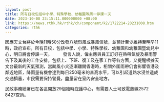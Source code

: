 ```yaml
---
layout: post
title: 所有日校包括中小學、特殊學校、幼稚園等周一停課一天
date: 2023-10-08 23:15:11.000000000 +08:00
link: https://news.rthk.hk/rthk/ch/component/k2/1722214-20231008.htm
categories: rthk
---
```


因應天文台將於今晚11時50分改發八號烈風或暴風信號，並預計至少維持至明早11時，政府宣布，所有日校，包括中學、小學、特殊學校、幼稚園和幼稚園暨幼兒中心，明日將會停課一天。
　　 
發言人說，僱主應與員工訂好在熱帶氣旋及暴雨警告下及其後的工作安排，包括上、下班、復工及在家工作等各方面，又提醒根據天文台最新的天氣預測，當颱風小犬逐漸離開香港時，相關外圍雨帶仍會影響香港及鄰近地區，降雨量有機會達到每日250毫米的甚高水平，可以引起道路水浸並造成交通擠塞，市民需要保持警覺，盡量留在室內安全地方。

民政事務總署已在各區開放29個臨時庇護中心，有需要人士可致電熱線2572 8427查詢。
